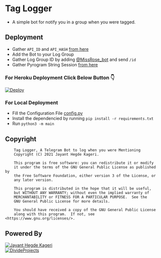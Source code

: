 # Tag Logger
- A simple bot for notify you in a group when you were tagged.

## Deployment
- Gather `API_ID` and `API_HASH` [from here](https://my.telegram.org/apps)
- Add the Bot to your Log Group
- Gather Log Group ID by adding [@MissRose_bot](https://telegram.dog/MissRose_bot) and send `/id`
- Gather Pyrogram String Session [from here](https://replit.com/@jayantkageri/StringSession#main.py)

### For Heroku Deployment Click Below Button 👇
[![Deploy](https://www.herokucdn.com/deploy/button.svg)](https://heroku.com/deploy?template=https://github.com/Wiki28/TagLogger)
<br>

### For Local Deployment
- Fill the Configuration File [config.py](config.py)
- Install the dependencied by running `pip install -r requirements.txt`
- Run `python3 -m main`

## Copyright
```
    Tag Logger, A Telegram Bot to log when you were Mentioning
    Copyright (C) 2021 Jayant Hegde Kageri.

    This program is free software: you can redistribute it or modify
    it under the terms of the GNU General Public License as published by
    the Free Software Foundation, either version 3 of the License, or
    any later version.

    This program is distributed in the hope that it will be useful,
    but WITHOUT ANY WARRANTY; without even the implied warranty of
    MERCHANTABILITY or FITNESS FOR A PARTICULAR PURPOSE.  See the
    GNU General Public License for more details.

    You should have received a copy of the GNU General Public License
    along with this program.  If not, see <https://www.gnu.org/licenses/>.

```
## Powered By
[![Jayant Hegde Kageri](https://img.shields.io/badge/Jayant-Kageri-green?style=for-the-badge&logo=origin)](https://github.com/jayantkageri)
<br> [![DivideProjects](https://img.shields.io/badge/Divide-Projects-green?style=for-the-badge&logo=appveyor)](https://t.me/DivideSupport)
